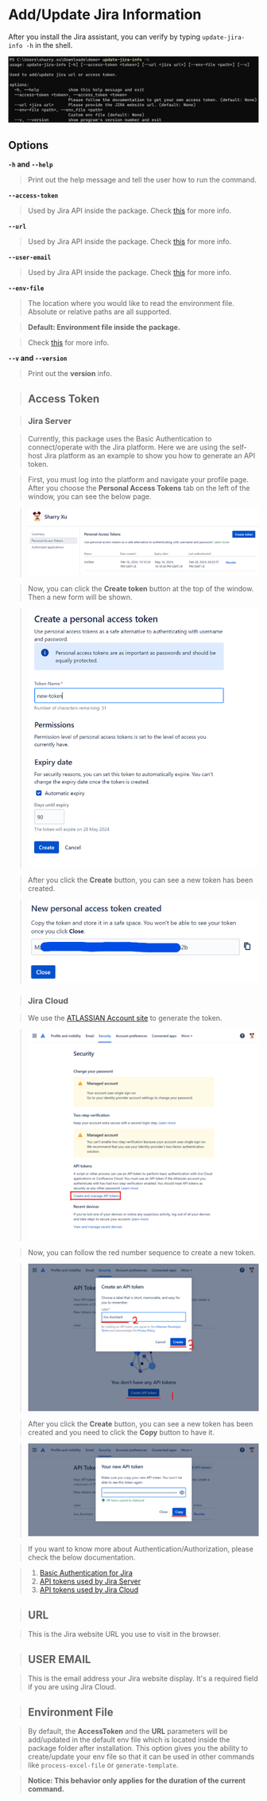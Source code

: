# Add/Update Jira Information

After you install the Jira assistant, you can verify by typing `update-jira-info -h` in the shell.

![update_jira_info_command](../_static/image/reference/update-jira-info/update_jira_info_command.png)

## Options

**`-h` and `--help`**

> Print out the help message and tell the user how to run the command.

**`--access-token`**

> Used by Jira API inside the package.
> Check [this](#access-token) for more info.

**`--url`**

> Used by Jira API inside the package.
> Check [this](#url) for more info.

**`--user-email`**

> Used by Jira API inside the package.
> Check [this](#user-email) for more info.

**`--env-file`**

> The location where you would like to read the environment file.
> Absolute or relative paths are all supported.

> **Default: Environment file inside the package.**

> Check [this](#environment-file) for more info.

**`--v` and `--version`**

> Print out the **version** info.

> ## Access Token

> ### Jira Server

> Currently, this package uses the Basic Authentication to connect/operate with the Jira platform.
> Here we are using the self-host Jira platform as an example to show you how to generate an API token.

> First, you must log into the platform and navigate your profile page. After you choose the **Personal Access Tokens** tab on the left of the window, you can see the below page.

> ![update_jira_info_generate_token](../_static/image/reference/update-jira-info/update_jira_info_generate_token.png)

> Now, you can click the **Create token** button at the top of the window. Then a new form will be shown.

> ![update_jira_info_new_token_form](../_static/image/reference/update-jira-info/update_jira_info_new_token_form.png)

> After you click the **Create** button, you can see a new token has been created.

> ![update_jira_info_new_token](../_static/image/reference/update-jira-info/update_jira_info_new_token.png)

> ### Jira Cloud

> We use the [ATLASSIAN Account site](https://id.atlassian.com/manage-profile/security) to generate the token.

> ![update_jira_info_generate_token_in_cloud](../_static/image/reference/update-jira-info/update_jira_info_generate_token_in_cloud.png)

> Now, you can follow the red number sequence to create a new token.

> ![update_jira_info_new_token_form_in_cloud](../_static/image/reference/update-jira-info/update_jira_info_new_token_form_in_cloud.png)

> After you click the **Create** button, you can see a new token has been created and you need to click the **Copy** button to have it.

> ![update_jira_info_new_token_in_cloud](../_static/image/reference/update-jira-info/update_jira_info_new_token_in_cloud.png)

> If you want to know more about Authentication/Authorization, please check the below documentation.

> 1. [Basic Authentication for Jira](https://developer.atlassian.com/cloud/jira/software/basic-auth-for-rest-apis)
> 2. [API tokens used by Jira Server](https://confluence.atlassian.com/enterprise/using-personal-access-tokens-1026032365.html)
> 3. [API tokens used by Jira Cloud](https://support.atlassian.com/atlassian-account/docs/manage-api-tokens-for-your-atlassian-account/)

> ## URL

> This is the Jira website URL you use to visit in the browser.

> ## USER EMAIL

> This is the email address your Jira website display. It's a required field if you are using Jira Cloud.

> ## Environment File

> By default, the **AccessToken** and the **URL** parameters will be add/updated in the default env file which is located inside the package folder after installation.
> This option gives you the ability to create/update your env file so that it can be used in other commands like `process-excel-file` or `generate-template`.

> **Notice: This behavior only applies for the duration of the current command.**